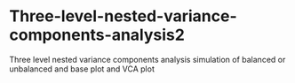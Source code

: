 # Three-level-nested-variance-components-analysis2
Three level nested variance components analysis simulation of balanced or unbalanced and base plot and VCA plot
